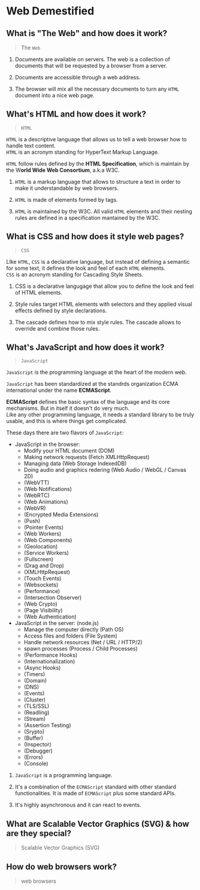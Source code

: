 # Web Demestified

## What is "The Web" and how does it work?  
> The `Web`  

1. Documents are available on servers. The web is a collection of documents that will be requested by a browser from a server.  

2. Documents are accessible through a web address.  

3. The browser will mix all the necessary documents to turn any `HTML` document into a nice web page.

## What's HTML and how does it work?  
> `HTML`

`HTML` is a descriptive language that allows us to tell a web browser how to handle text content.  
`HTML` is an acronym standing for HyperText Markup Language.  

`HTML` follow rules defined by the **HTML Specification**, which is maintain by the W**orld Wide Web Consortium**, a.k.a W3C.  

1. `HTML` is a markup language that allows to structure a text in order to make it understandable by web browsers.   

2. `HTML` is made of elements formed by tags.  

3. `HTML` is maintained by the W3C. All valid `HTML` elements and their nesting rules are defined in a specification mantained  by the W3C.  


## What is CSS and how does it style web pages?  
> `CSS` 

LIke `HTML`, `CSS` is a declarative language, but instead of defining a semantic for some text, it defines the look and feel of each `HTML` elements.  
`CSS` is an acronym standing for Cascading Style Sheets.  

1. CSS is a declarative langugage that allow you to define the look and feel of HTML elements.  

2. Style rules target HTML elements with selectors and they applied visual effects defined by style declarations.  

3. The cascade defines how to mix style rules. The cascade allows to override and combine those rules. 


## What's JavaScript and how does it work?  
> `JavaScript` 

`JavaScript` is the programming language at the heart of the modern web.  

`JavaScript` has been standardized at the standrds organization ECMA international under the name **ECMAScript**.    

**ECMAScript** defines the basic syntax of the language and its core mechanisms.  But in itself it doesn't do very much.  
Like any other programming language, it needs a standard library to be truly usable, and this is where things get complicated.    

These days there are two flavors of `JavaScript`:   
* JavaScript in the browser: 
    * Modify your HTML document (DOM)  
    * Making network requests (Fetch XMLHttpRequest)  
    * Managing data (Web Storage IndexedDB)  
    * Doing audio and graphics redering (Web Audio / WebGL / Canvas 2D)  
    * (WebVTT)  
    * (Web Notifications)  
    * (WebRTC)  
    * (Web Animations)  
    * (WebVR)  
    * (Encrypted Media Extensions)  
    * (Push)  
    * (Pointer Events)  
    * (Web Workers)  
    * (Web Components)  
    * (Geolocation)  
    * (Service Workers)  
    * (Fullscreen)  
    * (Drag and Drop)  
    * (XMLHttpRequest)  
    * (Touch Events)  
    * (Websockets)  
    * (Performance)  
    * (Intersection Observer)  
    * (Web Crypto)  
    * (Page Visibility)  
    * (Web Authentication)  
* JavaScript in the server:  (node.js)
    * Manage the computer directly (Path OS)  
    * Access files and folders (File System)  
    * Handle network resources (Net / URL / HTTP/2)  
    * spawn processes (Process / Child Processes) 
    * (Performance Hooks)  
    * (Internationalization)  
    * (Async Hooks)  
    * (Timers)  
    * (Domain)  
    * (DNS)  
    * (Events)  
    * (Cluster)  
    * (TLS/SSL)  
    * (Readling)  
    * (Stream)  
    * (Assertion Testing)  
    * (Srypto)  
    * (Buffer)  
    * (Inspector)  
    * (Debugger)  
    * (Errors)  
    * (Console)  

1. `JavaScript` is a programming language.  

2. It's a combination of the `ECMAScript` standard with other standard functionalities. It is made of `ECMAScript` plus some standard APIs.  

3. It's highly asynchronous and it can react to events.  


## What are Scalable Vector Graphics (SVG) & how are they special?  
> Scalable Vector Graphics (SVG) 



## How do web browsers work?  
> web browsers  


